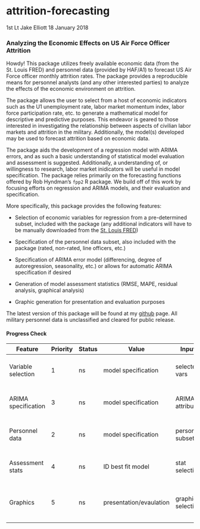 attrition-forecasting
================
1st Lt Jake Elliott
18 January 2018

<!-- don't ever edit README.md, go to README.Rmd instead -->

### Analyzing the Economic Effects on US Air Force Officer Attrition

Howdy\! This package utilizes freely available economic data (from the
St. Louis FRED) and personnel data (provided by HAF/A1) to forecast US
Air Force officer monthly attrition rates. The package provides a
reproducible means for personnel analysts (and any other interested
parties) to analyze the effects of the economic environment on
attrition.

The package allows the user to select from a host of economic indicators
such as the U1 unemployment rate, labor market momentum index, labor
force participation rate, etc. to generate a mathematical model for
descriptive and predictive purposes. This endeavor is geared to those
interested in investigating the relationship between aspects of civilian
labor markets and attrition in the military. Additionally, the model(s)
developed may be used to forecast attrition based on economic data.

The package aids the development of a regression model with ARIMA
errors, and as such a basic understanding of statistical model
evaluation and assessment is suggested. Additionally, a understanding
of, or willingness to research, labor market inidicators will be useful
in model specification. The package relies primarily on the forecasting
functions offered by Rob Hyndman’s `fpp2` R package. We build off of
this work by focusing efforts on regression and ARIMA models, and their
evaluation and specification.

More specifically, this package provides the following features:

  - Selection of economic variables for regression from a pre-determined
    subset, included with the package (any additional indicators will
    have to be manually downloaded from the [St. Louis
    FRED](https://fred.stlouisfed.org/))

  - Specification of the personnel data subset, also included with the
    package (rated, non-rated, line officers, etc.)

  - Specification of ARIMA error model (differencing, degree of
    autoregression, seasonality, etc.) or allows for automatic ARIMA
    specification if desired

  - Generation of model assessment statistics (RMSE, MAPE, residual
    analysis, graphical analysis)

  - Graphic generation for presentation and evaluation purposes

The latest version of this package will be found at my
[github](https://github.com/jtelliott/attrition-forecast) page. All
military personnel data is unclassified and cleared for public
release.

#### Progress Check

| Feature             | Priority | Status | Value                   | Inputs            | Outputs                           | Timeline                             |
| ------------------- | -------- | ------ | ----------------------- | ----------------- | --------------------------------- | ------------------------------------ |
| Variable selection  | 1        | ns     | model specification     | selected vars     | selected vars                     | sufficient time for current deadline |
| ARIMA specification | 3        | ns     | model specification     | ARIMA attributes  | selected model attributes         | sufficient time for current deadline |
| Personnel data      | 2        | ns     | model specification     | personnel subset  | selected subset                   | sufficient time for current deadline |
| Assessment stats    | 4        | ns     | ID best fit model       | stat selection    | residual plots, accuracy measures | sufficient time for current deadline |
| Graphics            | 5        | ns     | presentation/evaulation | graphic selection | forecast plots over actual data   | sufficient time for current deadline |
